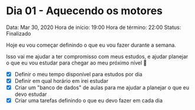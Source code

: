 # Dia 01 - Aquecendo os motores

Data: Mar 30, 2020
Hora de início: 19:00
Hora de término: 22:00
Status: Finalizado

Hoje eu vou começar definindo o que eu vou fazer durante a semana.

Isso vai me ajudar a ter compromisso com meus estudos, e ajudar planejar o que eu vou estudar para chegar ao meu próximo nível 🚀

- [x]  Definir o meu tempo disponível para estudos por dia
- [x]  Definir em qual horário em irei estudar
- [x]  Criar um "banco de dados" de aulas para me ajudar a planejar o que eu devo estudar
- [x]  Criar uma tarefas definindo o que eu devo fazer em cada dia